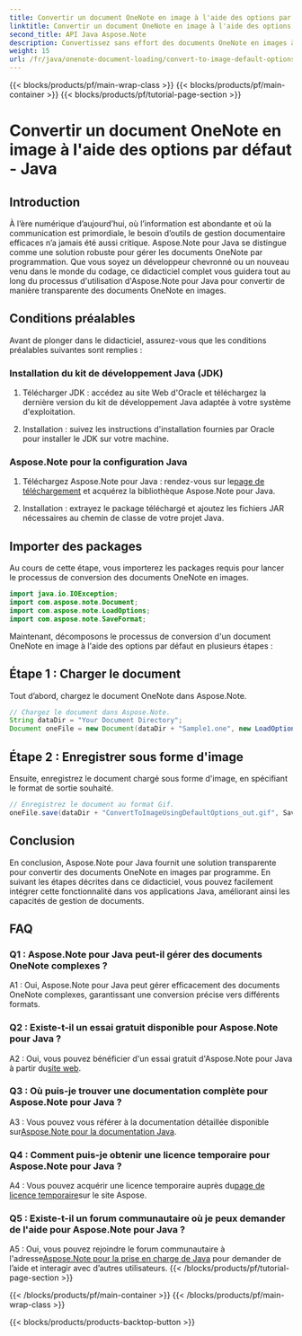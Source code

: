 ```yaml
---
title: Convertir un document OneNote en image à l'aide des options par défaut - Java
linktitle: Convertir un document OneNote en image à l'aide des options par défaut - Java
second_title: API Java Aspose.Note
description: Convertissez sans effort des documents OneNote en images à l'aide d'Aspose.Note pour Java. Suivez ce didacticiel étape par étape pour une intégration transparente.
weight: 15
url: /fr/java/onenote-document-loading/convert-to-image-default-options/
---
```


{{< blocks/products/pf/main-wrap-class >}}
{{< blocks/products/pf/main-container >}}
{{< blocks/products/pf/tutorial-page-section >}}

# Convertir un document OneNote en image à l'aide des options par défaut - Java

## Introduction

À l’ère numérique d’aujourd’hui, où l’information est abondante et où la communication est primordiale, le besoin d’outils de gestion documentaire efficaces n’a jamais été aussi critique. Aspose.Note pour Java se distingue comme une solution robuste pour gérer les documents OneNote par programmation. Que vous soyez un développeur chevronné ou un nouveau venu dans le monde du codage, ce didacticiel complet vous guidera tout au long du processus d'utilisation d'Aspose.Note pour Java pour convertir de manière transparente des documents OneNote en images.

## Conditions préalables

Avant de plonger dans le didacticiel, assurez-vous que les conditions préalables suivantes sont remplies :

### Installation du kit de développement Java (JDK)

1. Télécharger JDK : accédez au site Web d'Oracle et téléchargez la dernière version du kit de développement Java adaptée à votre système d'exploitation.
   
2. Installation : suivez les instructions d'installation fournies par Oracle pour installer le JDK sur votre machine.

### Aspose.Note pour la configuration Java

1.  Téléchargez Aspose.Note pour Java : rendez-vous sur le[page de téléchargement](https://releases.aspose.com/note/java/) et acquérez la bibliothèque Aspose.Note pour Java.
   
2. Installation : extrayez le package téléchargé et ajoutez les fichiers JAR nécessaires au chemin de classe de votre projet Java.

## Importer des packages

Au cours de cette étape, vous importerez les packages requis pour lancer le processus de conversion des documents OneNote en images.

```java
import java.io.IOException;
import com.aspose.note.Document;
import com.aspose.note.LoadOptions;
import com.aspose.note.SaveFormat;
```

Maintenant, décomposons le processus de conversion d'un document OneNote en image à l'aide des options par défaut en plusieurs étapes :

## Étape 1 : Charger le document

Tout d’abord, chargez le document OneNote dans Aspose.Note.

```java
// Chargez le document dans Aspose.Note.
String dataDir = "Your Document Directory";
Document oneFile = new Document(dataDir + "Sample1.one", new LoadOptions());
```

## Étape 2 : Enregistrer sous forme d'image

Ensuite, enregistrez le document chargé sous forme d'image, en spécifiant le format de sortie souhaité.

```java
// Enregistrez le document au format Gif.
oneFile.save(dataDir + "ConvertToImageUsingDefaultOptions_out.gif", SaveFormat.Gif);
```

## Conclusion

En conclusion, Aspose.Note pour Java fournit une solution transparente pour convertir des documents OneNote en images par programme. En suivant les étapes décrites dans ce didacticiel, vous pouvez facilement intégrer cette fonctionnalité dans vos applications Java, améliorant ainsi les capacités de gestion de documents.

## FAQ

### Q1 : Aspose.Note pour Java peut-il gérer des documents OneNote complexes ?

A1 : Oui, Aspose.Note pour Java peut gérer efficacement des documents OneNote complexes, garantissant une conversion précise vers différents formats.

### Q2 : Existe-t-il un essai gratuit disponible pour Aspose.Note pour Java ?

 A2 : Oui, vous pouvez bénéficier d'un essai gratuit d'Aspose.Note pour Java à partir du[site web](https://releases.aspose.com/).

### Q3 : Où puis-je trouver une documentation complète pour Aspose.Note pour Java ?

 A3 : Vous pouvez vous référer à la documentation détaillée disponible sur[Aspose.Note pour la documentation Java](https://reference.aspose.com/note/java/).

### Q4 : Comment puis-je obtenir une licence temporaire pour Aspose.Note pour Java ?

 A4 : Vous pouvez acquérir une licence temporaire auprès du[page de licence temporaire](https://purchase.aspose.com/temporary-license/)sur le site Aspose.

### Q5 : Existe-t-il un forum communautaire où je peux demander de l'aide pour Aspose.Note pour Java ?

 A5 : Oui, vous pouvez rejoindre le forum communautaire à l'adresse[Aspose.Note pour la prise en charge de Java](https://forum.aspose.com/c/note/28) pour demander de l’aide et interagir avec d’autres utilisateurs.
{{< /blocks/products/pf/tutorial-page-section >}}

{{< /blocks/products/pf/main-container >}}
{{< /blocks/products/pf/main-wrap-class >}}

{{< blocks/products/products-backtop-button >}}
